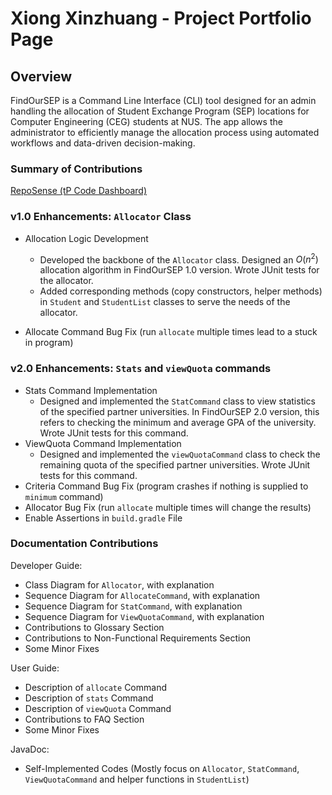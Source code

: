 # Xiong Xinzhuang - Project Portfolio Page

## Overview
FindOurSEP is a Command Line Interface (CLI) tool designed for an admin handling the allocation of Student Exchange
Program (SEP) locations for Computer Engineering (CEG) students at NUS. The app allows the administrator to efficiently
manage the allocation process using automated workflows and data-driven decision-making.

### Summary of Contributions

[RepoSense (tP Code Dashboard)](https://nus-cs2113-ay2425s1.github.io/tp-dashboard/?search=thisisxxz&breakdown=true&sort=groupTitle%20dsc&sortWithin=title&since=2024-09-20&timeframe=commit&mergegroup=&groupSelect=groupByRepos&checkedFileTypes=docs~functional-code~test-code~other)

### v1.0 Enhancements: `Allocator` Class

- Allocation Logic Development

  - Developed the backbone of the ``Allocator`` class. Designed an $O(n^2)$ allocation algorithm in FindOurSEP 1.0 version. Wrote JUnit tests for the allocator.
  -  Added corresponding methods (copy constructors, helper methods) in ``Student`` and ``StudentList`` classes to serve the needs of the allocator.

- Allocate Command Bug Fix (run ``allocate`` multiple times lead to a stuck in program)



### v2.0 Enhancements: `Stats` and ``viewQuota`` commands

- Stats Command Implementation
  * Designed and implemented the ``StatCommand`` class to view statistics of the specified partner universities. In FindOurSEP 2.0 version, this refers to checking the minimum and average GPA of the university. Wrote JUnit tests for this command.
- ViewQuota Command Implementation
  * Designed and implemented the ``viewQuotaCommand`` class to check the remaining quota of the specified partner universities. Wrote JUnit tests for this command.
- Criteria Command Bug Fix (program crashes if nothing is supplied to ``minimum`` command)
- Allocator Bug Fix (run ``allocate`` multiple times will change the results)
- Enable Assertions in ``build.gradle`` File



### Documentation Contributions

Developer Guide:

* Class Diagram for ``Allocator``, with explanation
* Sequence Diagram for ``AllocateCommand``, with explanation
* Sequence Diagram for ``StatCommand``, with explanation
* Sequence Diagram for ``ViewQuotaCommand``, with explanation
* Contributions to Glossary Section
* Contributions to Non-Functional Requirements Section
* Some Minor Fixes

User Guide:

* Description of ``allocate`` Command
* Description of ``stats`` Command
* Description of ``viewQuota`` Command
* Contributions to FAQ Section
* Some Minor Fixes

JavaDoc:

* Self-Implemented Codes (Mostly focus on ``Allocator``, ``StatCommand``, ``ViewQuotaCommand`` and helper functions in ``StudentList``)







